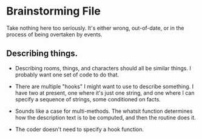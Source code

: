 # Brainstorming File

Take nothing here too seriously.  It's either wrong, out-of-date, or in
the process of being overtaken by events.

## Describing things.

* Describing rooms, things, and characters should all be similar
  things.  I probably want one set of code to do that.

* There are multiple "hooks" I might want to use to describe something.
  I have two at present, one where it's just one string, and one
  where I can specify a sequence of strings, some conditioned on
  facts.

* Sounds like a case for multi-methods.  The whatsit function
  determines how the description text is to be computed, and then
  the routine does it.

* The coder doesn't need to specify a hook function.

